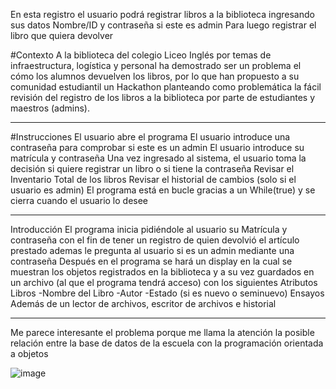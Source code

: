 En esta registro el usuario podrá registrar libros a la biblioteca ingresando sus datos Nombre/ID y contraseña si este es admin
Para luego registrar el libro que quiera devolver

#Contexto 
A la biblioteca del colegio Liceo Inglés por temas de infraestructura, logística y personal ha demostrado ser un problema el cómo los alumnos devuelven los libros, por lo que han propuesto a su comunidad estudiantil un Hackathon planteando como problemática la fácil revisión del registro de los libros a la biblioteca por parte de estudiantes y maestros (admins).
______________________________________________________________________________________
#Instrucciones 
El usuario abre el programa 
El usuario introduce una contraseña para comprobar si este es un admin
El usuario introduce su matrícula y contraseña
Una vez ingresado al sistema, el usuario toma la decisión si quiere registrar un libro o si tiene la contraseña 
Revisar el Inventario Total de los libros 
Revisar el historial de cambios (solo si el usuario es admin)
El programa está en bucle gracias a un While(true) y se cierra cuando el usuario lo desee
_____________________________________________________________________________________
Introducción 
El programa inicia pidiéndole al usuario su Matrícula y contraseña con el fin de tener un registro de quien devolvió el artículo prestado ademas le pregunta al usuario si es un admin mediante una contraseña
Después en el programa se hará un display en la cual se muestran los objetos registrados en la biblioteca y a su vez guardados en un archivo (al que el programa tendrá acceso) con los siguientes Atributos
Libros 
-Nombre del Libro -Autor -Estado (si es nuevo  o seminuevo)
Ensayos 
Además de un lector de archivos, escritor de archivos e historial
____________________________________________________________________________________
Me parece interesante el problema porque me llama la atención la posible relación entre la base de datos de la escuela con la programación orientada a objetos

![image](https://user-images.githubusercontent.com/54047744/204804677-14dff897-4712-4781-ac82-12ce2298aec2.png)


